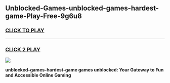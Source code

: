 
## Unblocked-Games-unblocked-games-hardest-game-Play-Free-9g6u8
<h3>
<a href="https://premium76.site?title=unblocked-games-hardest-game&ref=10A">CLICK TO PLAY</a></h3>
<hr>

<h3>
<a href="https://premium76.site?title=unblocked-games-hardest-game&ref=10A">CLICK 2 PLAY</a>
  
</h3>

<a href="https://premium76.site?title=unblocked-games-hardest-game&ref=10A"><img src="https://clearcache.store/games.png"></a>


**unblocked-games-hardest-game games unblocked: Your Gateway to Fun and Accessible Online Gaming**
